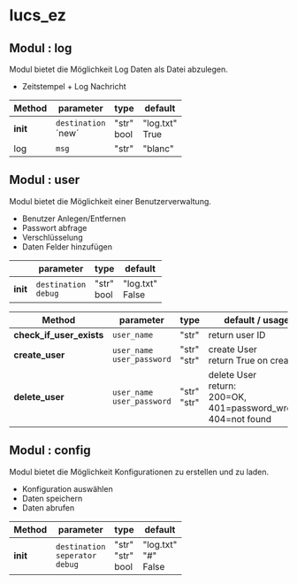 # lucs_ez


## Modul : log

Modul bietet die Möglichkeit Log Daten als Datei abzulegen.
+ Zeitstempel + Log Nachricht

| Method   | parameter                | type            | default            |
|----------|--------------------------|-----------------|--------------------|
| __init__ | `destination`<br/> ´new´ | "str"<br/> bool | "log.txt"<br/>True |
| log      | `msg`                    | "str"           | "blanc"            |


## Modul : user

Modul bietet die Möglichkeit einer Benutzerverwaltung.
+ Benutzer Anlegen/Entfernen
+ Passwort abfrage 
+ Verschlüsselung 
+ Daten Felder hinzufügen

|           | parameter                | type             | default               |
|-----------|--------------------------|------------------|-----------------------|
| __init__ | `destination`<br/> `debug` | "str" <br/> bool | "log.txt" <br/> False |

| Method                   | parameter                        | type            | default / usage                                                                    |
|--------------------------|----------------------------------|-----------------|------------------------------------------------------------------------------------|
| __check_if_user_exists__ | `user_name`                      | "str"           | return user ID                                                                     |
| __create_user__          | `user_name`<br/> `user_password` | "str"<br/>"str" | create User <br/> return True on creation                                          |
| __delete_user__          | `user_name`<br/> `user_password` | "str"<br/>"str" | delete User <br/> return:<br/> 200=OK,<br/> 401=password_wrong,<br/> 404=not found |



## Modul : config

Modul bietet die Möglichkeit Konfigurationen zu erstellen und zu laden.
+ Konfiguration auswählen
+ Daten speichern
+ Daten abrufen	

| Method   | parameter                                  | type             | default                     |
|----------|--------------------------------------------|------------------|-----------------------------|
| __init__ | `destination`<br/>`seperator`<br/> `debug` | "str" <br/>"str" <br/> bool | "log.txt" <br/>"#"<br/> False |


